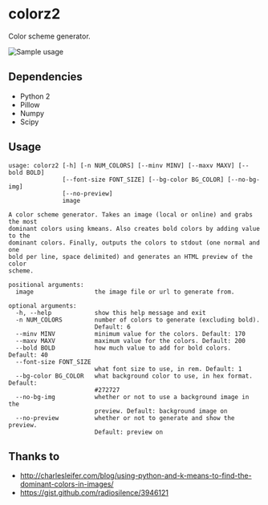 # colorz2

Color scheme generator.

![Sample usage](https://ptpb.pw/xSFj.png)

## Dependencies

- Python 2
- Pillow
- Numpy
- Scipy

## Usage

```
usage: colorz2 [-h] [-n NUM_COLORS] [--minv MINV] [--maxv MAXV] [--bold BOLD]
               [--font-size FONT_SIZE] [--bg-color BG_COLOR] [--no-bg-img]
               [--no-preview]
               image

A color scheme generator. Takes an image (local or online) and grabs the most
dominant colors using kmeans. Also creates bold colors by adding value to the
dominant colors. Finally, outputs the colors to stdout (one normal and one
bold per line, space delimited) and generates an HTML preview of the color
scheme.

positional arguments:
  image                 the image file or url to generate from.

optional arguments:
  -h, --help            show this help message and exit
  -n NUM_COLORS         number of colors to generate (excluding bold).
                        Default: 6
  --minv MINV           minimum value for the colors. Default: 170
  --maxv MAXV           maximum value for the colors. Default: 200
  --bold BOLD           how much value to add for bold colors. Default: 40
  --font-size FONT_SIZE
                        what font size to use, in rem. Default: 1
  --bg-color BG_COLOR   what background color to use, in hex format. Default:
                        #272727
  --no-bg-img           whether or not to use a background image in the
                        preview. Default: background image on
  --no-preview          whether or not to generate and show the preview.
                        Default: preview on
```

## Thanks to
- http://charlesleifer.com/blog/using-python-and-k-means-to-find-the-dominant-colors-in-images/
- https://gist.github.com/radiosilence/3946121
